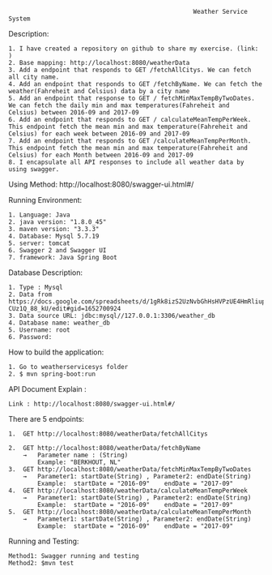                                                        Weather Service System

Description:

    1. I have created a repository on github to share my exercise. (link: )
    2. Base mapping: http://localhost:8080/weatherData
    3. Add a endpoint that responds to GET /fetchAllCitys. We can fetch all city name.
    4. Add an endpoint that responds to GET /fetchByName. We can fetch the weather(Fahreheit and Celsius) data by a city name
    5. Add an endpoint that response to GET / fetchMinMaxTempByTwoDates. We can fetch the daily min and max temperatures(Fahreheit and    Celsius) between 2016-09 and 2017-09
    6. Add an endpoint that responds to GET / calculateMeanTempPerWeek. This endpoint fetch the mean min and max temperature(Fahreheit and Celsius) for each week between 2016-09 and 2017-09
    7. Add an endpoint that responds to GET /calculateMeanTempPerMonth. This endpoint fetch the mean min and max temperature(Fahreheit and Celsius) for each Month between 2016-09 and 2017-09
    8. I encapsulate all API responses to include all weather data by using swagger.
Using Method: http://localhost:8080/swagger-ui.html#/    

Running Environment:

    1. Language: Java
    2. java version: "1.8.0_45"
    3. maven version: "3.3.3"
    4. Database: Mysql 5.7.19
    5. server: tomcat
    6. Swagger 2 and Swagger UI
    7. framework: Java Spring Boot

Database Description: 

    1. Type : Mysql
    2. Data from https://docs.google.com/spreadsheets/d/1gRk8izS2UzNvbGhHsHVPzUE4HmRliup-CUz1Q_88_kU/edit#gid=1652700924
    3. Data source URL: jdbc:mysql//127.0.0.1:3306/weather_db
    4. Database name: weather_db
    5. Username: root
    6. Password:

How to build the application: 

    1. Go to weatherservicesys folder
    2. $ mvn spring-boot:run

API Document Explain : 

    Link : http://localhost:8080/swagger-ui.html#/

There are 5 endpoints:	

    1.	GET http://localhost:8080/weatherData/fetchAllCitys

    2.	GET http://localhost:8080/weatherData/fetchByName
        →   Parameter name : (String)   
            Example: "BERKHOUT, NL"
    3.	GET http://localhost:8080/weatherData/fetchMinMaxTempByTwoDates
        →   Parameter1: startDate(String) , Parameter2: endDate(String)
            Example:  startDate = "2016-09"    endDate = "2017-09"
    4.	GET http://localhost:8080/weatherData/calculateMeanTempPerWeek
        →   Parameter1: startDate(String) , Parameter2: endDate(String)
            Example:  startDate = "2016-09"    endDate = "2017-09"
    5.	GET http://localhost:8080/weatherData/calculateMeanTempPerMonth
        →   Parameter1: startDate(String) , Parameter2: endDate(String)
            Example:  startDate = "2016-09"    endDate = "2017-09"
          
Running and Testing:

    Method1: Swagger running and testing 
    Method2: $mvn test
